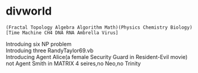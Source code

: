# divworld
    (Fractal Topology Algebra Algorithm Math)(Physics Chemistry Biology)[Time Machine CH4 DNA RNA Ambrella Virus]

Introduing six NP problem </br>
Introduing three RandyTaylor69.vb </br>
Introducing Agent Alice(a female Security Guard in Resident-Evil movie) </br>
not Agent Smith in MATRIX 4 seires,no Neo,no Trinity </br>

